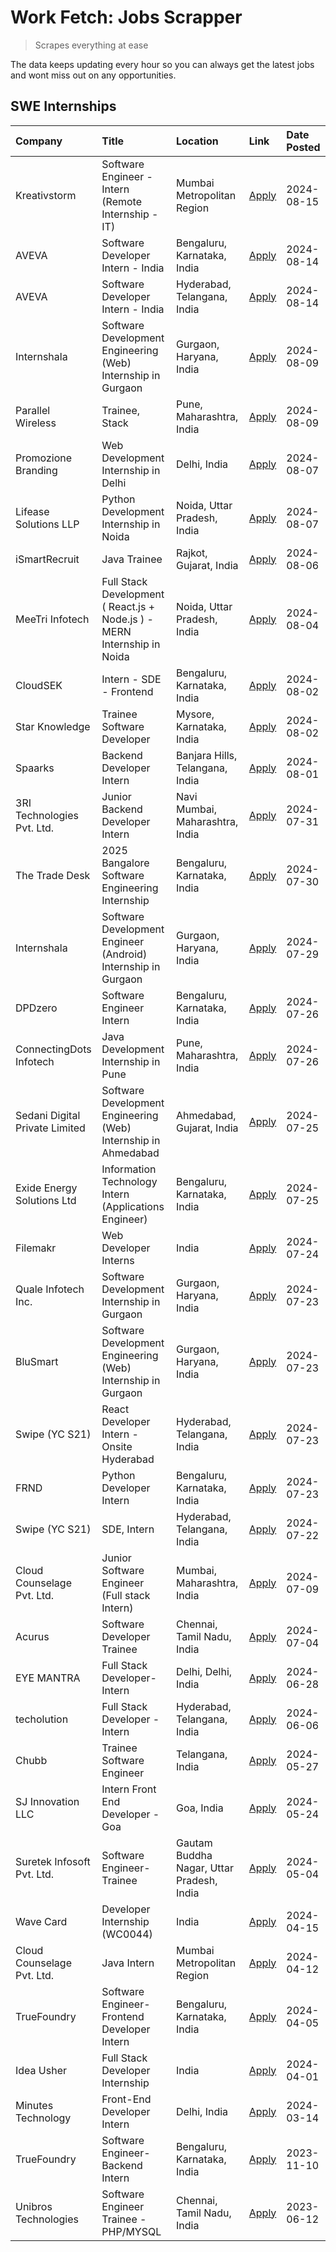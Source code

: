 # Work Fetch: Jobs Scrapper
> Scrapes everything at ease

The data keeps updating every hour so you can always get the latest jobs and wont miss out on any opportunities.

## SWE Internships
<!--START_SECTION:workfetch-->
| Company                        | Title                                                                    | Location                                  | Link                                                                                                                                                                                                                                                                                           | Date Posted   |
|:-------------------------------|:-------------------------------------------------------------------------|:------------------------------------------|:-----------------------------------------------------------------------------------------------------------------------------------------------------------------------------------------------------------------------------------------------------------------------------------------------|:--------------|
| Kreativstorm                   | Software Engineer - Intern (Remote Internship - IT)                      | Mumbai Metropolitan Region                | [Apply](https://in.linkedin.com/jobs/view/software-engineer-intern-remote-internship-it-at-kreativstorm-4000458862?position=17&pageNum=0&refId=vk2eu31NPqS8piKXrzbZDA%3D%3D&trackingId=ZKK8nS5BTQQUf6c1g%2BtciQ%3D%3D&trk=public_jobs_jserp-result_search-card)                                | 2024-08-15    |
| AVEVA                          | Software Developer Intern - India                                        | Bengaluru, Karnataka, India               | [Apply](https://in.linkedin.com/jobs/view/software-developer-intern-india-at-aveva-3998279987?position=9&pageNum=0&refId=vk2eu31NPqS8piKXrzbZDA%3D%3D&trackingId=voki2P0AvjD0hqcYAvrqTg%3D%3D&trk=public_jobs_jserp-result_search-card)                                                        | 2024-08-14    |
| AVEVA                          | Software Developer Intern - India                                        | Hyderabad, Telangana, India               | [Apply](https://in.linkedin.com/jobs/view/software-developer-intern-india-at-aveva-3998281598?position=16&pageNum=0&refId=vk2eu31NPqS8piKXrzbZDA%3D%3D&trackingId=fLIl%2B8WNPj%2BaOC7v6dz3QQ%3D%3D&trk=public_jobs_jserp-result_search-card)                                                   | 2024-08-14    |
| Internshala                    | Software Development Engineering (Web) Internship in Gurgaon             | Gurgaon, Haryana, India                   | [Apply](https://in.linkedin.com/jobs/view/software-development-engineering-web-internship-in-gurgaon-at-internshala-3997620471?position=3&pageNum=0&refId=vk2eu31NPqS8piKXrzbZDA%3D%3D&trackingId=KT%2BzMalffcVYv8NxLWeBnQ%3D%3D&trk=public_jobs_jserp-result_search-card)                     | 2024-08-09    |
| Parallel Wireless              | Trainee, Stack                                                           | Pune, Maharashtra, India                  | [Apply](https://in.linkedin.com/jobs/view/trainee-stack-at-parallel-wireless-3905689841?position=52&pageNum=0&refId=vk2eu31NPqS8piKXrzbZDA%3D%3D&trackingId=iGeNkzo%2BjQfEqzJE5ddndA%3D%3D&trk=public_jobs_jserp-result_search-card)                                                           | 2024-08-09    |
| Promozione Branding            | Web Development Internship in Delhi                                      | Delhi, India                              | [Apply](https://in.linkedin.com/jobs/view/web-development-internship-in-delhi-at-promozione-branding-3995559880?position=43&pageNum=0&refId=vk2eu31NPqS8piKXrzbZDA%3D%3D&trackingId=Ebjaj3mks%2BNPLssWARsb0A%3D%3D&trk=public_jobs_jserp-result_search-card)                                   | 2024-08-07    |
| Lifease Solutions LLP          | Python Development Internship in Noida                                   | Noida, Uttar Pradesh, India               | [Apply](https://in.linkedin.com/jobs/view/python-development-internship-in-noida-at-lifease-solutions-llp-3995562571?position=57&pageNum=0&refId=vk2eu31NPqS8piKXrzbZDA%3D%3D&trackingId=700n7FwhvOuCBf0Lsryc9A%3D%3D&trk=public_jobs_jserp-result_search-card)                                | 2024-08-07    |
| iSmartRecruit                  | Java Trainee                                                             | Rajkot, Gujarat, India                    | [Apply](https://in.linkedin.com/jobs/view/java-trainee-at-ismartrecruit-3992301825?position=35&pageNum=0&refId=vk2eu31NPqS8piKXrzbZDA%3D%3D&trackingId=hRDvnZmhCm4R7X1UYkFF1g%3D%3D&trk=public_jobs_jserp-result_search-card)                                                                  | 2024-08-06    |
| MeeTri Infotech                | Full Stack Development ( React.js + Node.js ) - MERN Internship in Noida | Noida, Uttar Pradesh, India               | [Apply](https://in.linkedin.com/jobs/view/full-stack-development-react-js-%2B-node-js-mern-internship-in-noida-at-meetri-infotech-3993195937?position=60&pageNum=0&refId=vk2eu31NPqS8piKXrzbZDA%3D%3D&trackingId=nYgTTJ0qqBB3p%2B3nggum2Q%3D%3D&trk=public_jobs_jserp-result_search-card)      | 2024-08-04    |
| CloudSEK                       | Intern - SDE - Frontend                                                  | Bengaluru, Karnataka, India               | [Apply](https://in.linkedin.com/jobs/view/intern-sde-frontend-at-cloudsek-3991574495?position=20&pageNum=0&refId=vk2eu31NPqS8piKXrzbZDA%3D%3D&trackingId=BFSLkKZ9yl6gh2VRbblkpg%3D%3D&trk=public_jobs_jserp-result_search-card)                                                                | 2024-08-02    |
| Star Knowledge                 | Trainee Software Developer                                               | Mysore, Karnataka, India                  | [Apply](https://in.linkedin.com/jobs/view/trainee-software-developer-at-star-knowledge-3991516161?position=56&pageNum=0&refId=vk2eu31NPqS8piKXrzbZDA%3D%3D&trackingId=6eVC3a9Zs6lACCdYWrPkOg%3D%3D&trk=public_jobs_jserp-result_search-card)                                                   | 2024-08-02    |
| Spaarks                        | Backend Developer Intern                                                 | Banjara Hills, Telangana, India           | [Apply](https://in.linkedin.com/jobs/view/backend-developer-intern-at-spaarks-3990226465?position=31&pageNum=0&refId=vk2eu31NPqS8piKXrzbZDA%3D%3D&trackingId=zMFjRbtWk3El58ThWHuA5g%3D%3D&trk=public_jobs_jserp-result_search-card)                                                            | 2024-08-01    |
| 3RI Technologies Pvt. Ltd.     | Junior Backend Developer Intern                                          | Navi Mumbai, Maharashtra, India           | [Apply](https://in.linkedin.com/jobs/view/junior-backend-developer-intern-at-3ri-technologies-pvt-ltd-3988819827?position=46&pageNum=0&refId=vk2eu31NPqS8piKXrzbZDA%3D%3D&trackingId=l7fe%2B6nYGAwIkniWADud0g%3D%3D&trk=public_jobs_jserp-result_search-card)                                  | 2024-07-31    |
| The Trade Desk                 | 2025 Bangalore Software Engineering Internship                           | Bengaluru, Karnataka, India               | [Apply](https://in.linkedin.com/jobs/view/2025-bangalore-software-engineering-internship-at-the-trade-desk-3987456531?position=7&pageNum=0&refId=vk2eu31NPqS8piKXrzbZDA%3D%3D&trackingId=KazHxs6S%2F6VauHOGYfAwuQ%3D%3D&trk=public_jobs_jserp-result_search-card)                              | 2024-07-30    |
| Internshala                    | Software Development Engineer (Android) Internship in Gurgaon            | Gurgaon, Haryana, India                   | [Apply](https://in.linkedin.com/jobs/view/software-development-engineer-android-internship-in-gurgaon-at-internshala-3987153031?position=42&pageNum=0&refId=vk2eu31NPqS8piKXrzbZDA%3D%3D&trackingId=Oe4Q%2FBtBeCBiZGjr%2BJqMEA%3D%3D&trk=public_jobs_jserp-result_search-card)                 | 2024-07-29    |
| DPDzero                        | Software Engineer Intern                                                 | Bengaluru, Karnataka, India               | [Apply](https://in.linkedin.com/jobs/view/software-engineer-intern-at-dpdzero-3984918371?position=10&pageNum=0&refId=vk2eu31NPqS8piKXrzbZDA%3D%3D&trackingId=0W713QnSg5zU4gDn6jhOHg%3D%3D&trk=public_jobs_jserp-result_search-card)                                                            | 2024-07-26    |
| ConnectingDots Infotech        | Java Development Internship in Pune                                      | Pune, Maharashtra, India                  | [Apply](https://in.linkedin.com/jobs/view/java-development-internship-in-pune-at-connectingdots-infotech-3983314097?position=36&pageNum=0&refId=vk2eu31NPqS8piKXrzbZDA%3D%3D&trackingId=%2F%2FUVnaZziOrcwzk%2B%2FxLG8g%3D%3D&trk=public_jobs_jserp-result_search-card)                         | 2024-07-26    |
| Sedani Digital Private Limited | Software Development Engineering (Web) Internship in Ahmedabad           | Ahmedabad, Gujarat, India                 | [Apply](https://in.linkedin.com/jobs/view/software-development-engineering-web-internship-in-ahmedabad-at-sedani-digital-private-limited-3985017980?position=11&pageNum=0&refId=vk2eu31NPqS8piKXrzbZDA%3D%3D&trackingId=pcvsFmzOW1j6wvT2IdYbvQ%3D%3D&trk=public_jobs_jserp-result_search-card) | 2024-07-25    |
| Exide Energy Solutions Ltd     | Information Technology Intern (Applications Engineer)                    | Bengaluru, Karnataka, India               | [Apply](https://in.linkedin.com/jobs/view/information-technology-intern-applications-engineer-at-exide-energy-solutions-ltd-3984276607?position=37&pageNum=0&refId=vk2eu31NPqS8piKXrzbZDA%3D%3D&trackingId=7D7aygeOv8OuEDOPqaWsRg%3D%3D&trk=public_jobs_jserp-result_search-card)              | 2024-07-25    |
| Filemakr                       | Web Developer Interns                                                    | India                                     | [Apply](https://in.linkedin.com/jobs/view/web-developer-interns-at-filemakr-3981227003?position=39&pageNum=0&refId=vk2eu31NPqS8piKXrzbZDA%3D%3D&trackingId=telM5Thtpv3VWW8zhrd8pQ%3D%3D&trk=public_jobs_jserp-result_search-card)                                                              | 2024-07-24    |
| Quale Infotech Inc.            | Software Development Internship in Gurgaon                               | Gurgaon, Haryana, India                   | [Apply](https://in.linkedin.com/jobs/view/software-development-internship-in-gurgaon-at-quale-infotech-inc-3981372174?position=14&pageNum=0&refId=vk2eu31NPqS8piKXrzbZDA%3D%3D&trackingId=YCJGop2fvesodxkMr3tPfA%3D%3D&trk=public_jobs_jserp-result_search-card)                               | 2024-07-23    |
| BluSmart                       | Software Development Engineering (Web) Internship in Gurgaon             | Gurgaon, Haryana, India                   | [Apply](https://in.linkedin.com/jobs/view/software-development-engineering-web-internship-in-gurgaon-at-blusmart-3981371374?position=23&pageNum=0&refId=vk2eu31NPqS8piKXrzbZDA%3D%3D&trackingId=SPycQihAxn3hLEKag1K53Q%3D%3D&trk=public_jobs_jserp-result_search-card)                         | 2024-07-23    |
| Swipe (YC S21)                 | React Developer Intern - Onsite Hyderabad                                | Hyderabad, Telangana, India               | [Apply](https://in.linkedin.com/jobs/view/react-developer-intern-onsite-hyderabad-at-swipe-yc-s21-3981326010?position=38&pageNum=0&refId=vk2eu31NPqS8piKXrzbZDA%3D%3D&trackingId=dhb3pTqYBBPO2Jl3g3o8Gw%3D%3D&trk=public_jobs_jserp-result_search-card)                                        | 2024-07-23    |
| FRND                           | Python Developer Intern                                                  | Bengaluru, Karnataka, India               | [Apply](https://in.linkedin.com/jobs/view/python-developer-intern-at-frnd-3982901541?position=48&pageNum=0&refId=vk2eu31NPqS8piKXrzbZDA%3D%3D&trackingId=1hYuB2BTyGwKMX4%2BpyuWKA%3D%3D&trk=public_jobs_jserp-result_search-card)                                                              | 2024-07-23    |
| Swipe (YC S21)                 | SDE, Intern                                                              | Hyderabad, Telangana, India               | [Apply](https://in.linkedin.com/jobs/view/sde-intern-at-swipe-yc-s21-3980368092?position=59&pageNum=0&refId=vk2eu31NPqS8piKXrzbZDA%3D%3D&trackingId=heYTraJPLDwciLKGWNL6Dg%3D%3D&trk=public_jobs_jserp-result_search-card)                                                                     | 2024-07-22    |
| Cloud Counselage Pvt. Ltd.     | Junior Software Engineer (Full stack Intern)                             | Mumbai, Maharashtra, India                | [Apply](https://in.linkedin.com/jobs/view/junior-software-engineer-full-stack-intern-at-cloud-counselage-pvt-ltd-3967725851?position=19&pageNum=0&refId=vk2eu31NPqS8piKXrzbZDA%3D%3D&trackingId=WBrndjKg5%2BZWM%2FWF3s88xQ%3D%3D&trk=public_jobs_jserp-result_search-card)                     | 2024-07-09    |
| Acurus                         | Software Developer Trainee                                               | Chennai, Tamil Nadu, India                | [Apply](https://in.linkedin.com/jobs/view/software-developer-trainee-at-acurus-3966912781?position=32&pageNum=0&refId=vk2eu31NPqS8piKXrzbZDA%3D%3D&trackingId=%2FKSL05Gu7u%2BeCP%2BGwjHplg%3D%3D&trk=public_jobs_jserp-result_search-card)                                                     | 2024-07-04    |
| EYE MANTRA                     | Full Stack Developer- Intern                                             | Delhi, Delhi, India                       | [Apply](https://in.linkedin.com/jobs/view/full-stack-developer-intern-at-eye-mantra-3960988037?position=53&pageNum=0&refId=vk2eu31NPqS8piKXrzbZDA%3D%3D&trackingId=xavHIcYCU0sfOSCbOPyZnQ%3D%3D&trk=public_jobs_jserp-result_search-card)                                                      | 2024-06-28    |
| techolution                    | Full Stack Developer - Intern                                            | Hyderabad, Telangana, India               | [Apply](https://in.linkedin.com/jobs/view/full-stack-developer-intern-at-techolution-3947911862?position=58&pageNum=0&refId=vk2eu31NPqS8piKXrzbZDA%3D%3D&trackingId=TLWvDAIHhBbQt2nmEyJeqw%3D%3D&trk=public_jobs_jserp-result_search-card)                                                     | 2024-06-06    |
| Chubb                          | Trainee Software Engineer                                                | Telangana, India                          | [Apply](https://in.linkedin.com/jobs/view/trainee-software-engineer-at-chubb-3955950075?position=30&pageNum=0&refId=vk2eu31NPqS8piKXrzbZDA%3D%3D&trackingId=gV3IwoNM%2ByNJduHCog6THA%3D%3D&trk=public_jobs_jserp-result_search-card)                                                           | 2024-05-27    |
| SJ Innovation LLC              | Intern Front End Developer - Goa                                         | Goa, India                                | [Apply](https://in.linkedin.com/jobs/view/intern-front-end-developer-goa-at-sj-innovation-llc-3931678611?position=13&pageNum=0&refId=vk2eu31NPqS8piKXrzbZDA%3D%3D&trackingId=Gm%2BWoukHZt5bLCdl9%2BDaQg%3D%3D&trk=public_jobs_jserp-result_search-card)                                        | 2024-05-24    |
| Suretek Infosoft Pvt. Ltd.     | Software Engineer-Trainee                                                | Gautam Buddha Nagar, Uttar Pradesh, India | [Apply](https://in.linkedin.com/jobs/view/software-engineer-trainee-at-suretek-infosoft-pvt-ltd-3916999948?position=33&pageNum=0&refId=vk2eu31NPqS8piKXrzbZDA%3D%3D&trackingId=2SN5TT5DffbhSpTaL0%2B8Cg%3D%3D&trk=public_jobs_jserp-result_search-card)                                        | 2024-05-04    |
| Wave Card                      | Developer Internship (WC0044)                                            | India                                     | [Apply](https://in.linkedin.com/jobs/view/developer-internship-wc0044-at-wave-card-3900079966?position=55&pageNum=0&refId=vk2eu31NPqS8piKXrzbZDA%3D%3D&trackingId=EjT8pUso0RZAjkh0y114wA%3D%3D&trk=public_jobs_jserp-result_search-card)                                                       | 2024-04-15    |
| Cloud Counselage Pvt. Ltd.     | Java Intern                                                              | Mumbai Metropolitan Region                | [Apply](https://in.linkedin.com/jobs/view/java-intern-at-cloud-counselage-pvt-ltd-3896025667?position=45&pageNum=0&refId=vk2eu31NPqS8piKXrzbZDA%3D%3D&trackingId=JK6pQexnYY0JjdyDV8pekw%3D%3D&trk=public_jobs_jserp-result_search-card)                                                        | 2024-04-12    |
| TrueFoundry                    | Software Engineer- Frontend Developer Intern                             | Bengaluru, Karnataka, India               | [Apply](https://in.linkedin.com/jobs/view/software-engineer-frontend-developer-intern-at-truefoundry-3887320206?position=25&pageNum=0&refId=vk2eu31NPqS8piKXrzbZDA%3D%3D&trackingId=tloulIptWZojwv907SfY9Q%3D%3D&trk=public_jobs_jserp-result_search-card)                                     | 2024-04-05    |
| Idea Usher                     | Full Stack Developer Internship                                          | India                                     | [Apply](https://in.linkedin.com/jobs/view/full-stack-developer-internship-at-idea-usher-3879565540?position=26&pageNum=0&refId=vk2eu31NPqS8piKXrzbZDA%3D%3D&trackingId=cCP5nMFZCN6F963R0c%2BFdg%3D%3D&trk=public_jobs_jserp-result_search-card)                                                | 2024-04-01    |
| Minutes Technology             | Front-End Developer Intern                                               | Delhi, India                              | [Apply](https://in.linkedin.com/jobs/view/front-end-developer-intern-at-minutes-technology-3853712549?position=21&pageNum=0&refId=vk2eu31NPqS8piKXrzbZDA%3D%3D&trackingId=KsCEBJYyu5zfs6GG%2B8Zjzg%3D%3D&trk=public_jobs_jserp-result_search-card)                                             | 2024-03-14    |
| TrueFoundry                    | Software Engineer-Backend Intern                                         | Bengaluru, Karnataka, India               | [Apply](https://in.linkedin.com/jobs/view/software-engineer-backend-intern-at-truefoundry-3779508170?position=47&pageNum=0&refId=vk2eu31NPqS8piKXrzbZDA%3D%3D&trackingId=%2BA5hnR3k0JNbXpqNrqDseA%3D%3D&trk=public_jobs_jserp-result_search-card)                                              | 2023-11-10    |
| Unibros Technologies           | Software Engineer Trainee - PHP/MYSQL                                    | Chennai, Tamil Nadu, India                | [Apply](https://in.linkedin.com/jobs/view/software-engineer-trainee-php-mysql-at-unibros-technologies-3656599241?position=50&pageNum=0&refId=vk2eu31NPqS8piKXrzbZDA%3D%3D&trackingId=NZtfUwVnnNpqL3A%2FqNcHiQ%3D%3D&trk=public_jobs_jserp-result_search-card)                                  | 2023-06-12    |
<!--END_SECTION:workfetch-->
